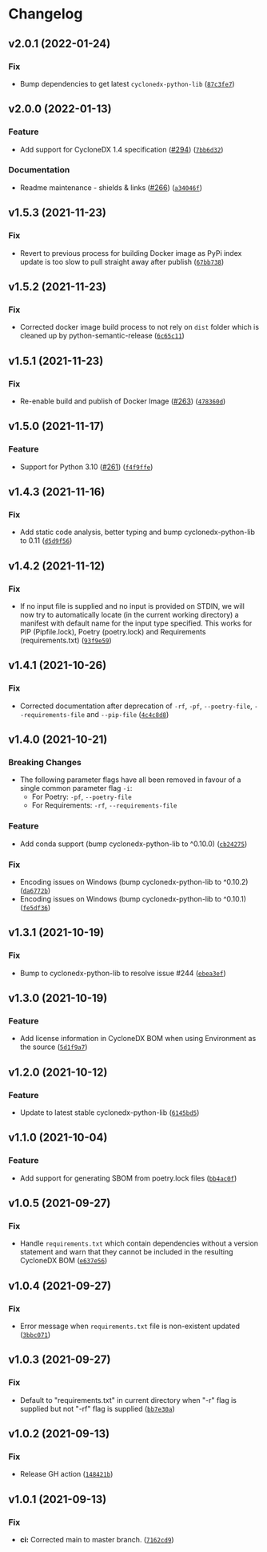 # Changelog

<!--next-version-placeholder-->

## v2.0.1 (2022-01-24)
### Fix
* Bump dependencies to get latest `cyclonedx-python-lib` ([`87c3fe7`](https://github.com/CycloneDX/cyclonedx-python/commit/87c3fe7747cd8abd55ad5699bfc87ad9877c8132))

## v2.0.0 (2022-01-13)
### Feature
* Add support for CycloneDX 1.4 specification ([#294](https://github.com/CycloneDX/cyclonedx-python/issues/294)) ([`7bb6d32`](https://github.com/CycloneDX/cyclonedx-python/commit/7bb6d328adec59cdd4c3ab80eb5f39568ca3bc9c))

### Documentation
* Readme maintenance - shields & links ([#266](https://github.com/CycloneDX/cyclonedx-python/issues/266)) ([`a34046f`](https://github.com/CycloneDX/cyclonedx-python/commit/a34046f9b4c96d013fdf2dbdac5e930aa9204e15))

## v1.5.3 (2021-11-23)
### Fix
* Revert to previous process for building Docker image as PyPi index update is too slow to pull straight away after publish ([`67bb738`](https://github.com/CycloneDX/cyclonedx-python/commit/67bb738246bfe0ca3acd409d8c5a27fd7a305347))

## v1.5.2 (2021-11-23)
### Fix
* Corrected docker image build process to not rely on `dist` folder which is cleaned up by python-semantic-release ([`6c65c11`](https://github.com/CycloneDX/cyclonedx-python/commit/6c65c11d439169417e2ef7e94cacb1ec216eb11c))

## v1.5.1 (2021-11-23)
### Fix
* Re-enable build and publish of Docker Image ([#263](https://github.com/CycloneDX/cyclonedx-python/issues/263)) ([`478360d`](https://github.com/CycloneDX/cyclonedx-python/commit/478360db0de269159ab6e3777cd291b87e2e1174))

## v1.5.0 (2021-11-17)
### Feature
* Support for Python 3.10 ([#261](https://github.com/CycloneDX/cyclonedx-python/issues/261)) ([`f4f9ffe`](https://github.com/CycloneDX/cyclonedx-python/commit/f4f9ffe4b1e2d4fffe4ad0b274a067a20c9c372f))

## v1.4.3 (2021-11-16)
### Fix
* Add static code analysis, better typing and bump cyclonedx-python-lib to 0.11 ([`d5d9f56`](https://github.com/CycloneDX/cyclonedx-python/commit/d5d9f563f2ceb1bdfb2f9cb39ff07af9f0deca26))

## v1.4.2 (2021-11-12)
### Fix
* If no input file is supplied and no input is provided on STDIN, we will now try to automatically locate (in the current working directory) a manifest with default name for the input type specified. This works for PIP (Pipfile.lock), Poetry (poetry.lock) and Requirements (requirements.txt) ([`93f9e59`](https://github.com/CycloneDX/cyclonedx-python/commit/93f9e5985f0d0cecd865b66119276d33b2175fe9))

## v1.4.1 (2021-10-26)
### Fix
* Corrected documentation after deprecation of `-rf`, `-pf`, `--poetry-file`, `--requirements-file` and `--pip-file` ([`4c4c8d8`](https://github.com/CycloneDX/cyclonedx-python/commit/4c4c8d8d4756ebc953c26504052d5469f3c47cfa))

## v1.4.0 (2021-10-21)
### Breaking Changes
* The following parameter flags have all been removed in favour of a single common parameter flag `-i`:
  * For Poetry: `-pf`, `--poetry-file`
  * For Requirements: `-rf`, `--requirements-file`

### Feature
* Add conda support (bump cyclonedx-python-lib to ^0.10.0) ([`cb24275`](https://github.com/CycloneDX/cyclonedx-python/commit/cb24275f3e8716244de2b4ef0a046b879fa88ba5))

### Fix
* Encoding issues on Windows (bump cyclonedx-python-lib to ^0.10.2) ([`da6772b`](https://github.com/CycloneDX/cyclonedx-python/commit/da6772be89ad923b1d8df6dd3b2a89c6e5805571))
* Encoding issues on Windows (bump cyclonedx-python-lib to ^0.10.1) ([`fe5df36`](https://github.com/CycloneDX/cyclonedx-python/commit/fe5df3607157b2f24854ef1f69457f163d79a093))

## v1.3.1 (2021-10-19)
### Fix
* Bump to cyclonedx-python-lib to resolve issue #244 ([`ebea3ef`](https://github.com/CycloneDX/cyclonedx-python/commit/ebea3ef47e917479a7474489bb274b5fa9704375))

## v1.3.0 (2021-10-19)
### Feature
* Add license information in CycloneDX BOM when using Environment as the source ([`5d1f9a7`](https://github.com/CycloneDX/cyclonedx-python/commit/5d1f9a76cfa2bc1461a3dcf4c140d81876a37c40))

## v1.2.0 (2021-10-12)
### Feature
* Update to latest stable cyclonedx-python-lib ([`6145bd5`](https://github.com/CycloneDX/cyclonedx-python/commit/6145bd52c450e66f42367e61e086d2a9d9818b47))

## v1.1.0 (2021-10-04)
### Feature
* Add support for generating SBOM from poetry.lock files ([`bb4ac0f`](https://github.com/CycloneDX/cyclonedx-python/commit/bb4ac0f29b46db59b192191f65dfa40757268188))

## v1.0.5 (2021-09-27)
### Fix
* Handle `requirements.txt` which contain dependencies without a version statement and warn that they cannot be included in the resulting CycloneDX BOM ([`e637e56`](https://github.com/CycloneDX/cyclonedx-python/commit/e637e56cada6d841dae193c106647b0b03a4e776))

## v1.0.4 (2021-09-27)
### Fix
* Error message when `requirements.txt` file is non-existent updated ([`3bbc071`](https://github.com/CycloneDX/cyclonedx-python/commit/3bbc071a1ff26599bd9eb3220de38bd9c58fa294))

## v1.0.3 (2021-09-27)
### Fix
* Default to "requirements.txt" in current directory when "-r" flag is supplied but not "-rf" flag is supplied ([`bb7e30a`](https://github.com/CycloneDX/cyclonedx-python/commit/bb7e30a869300b1e63a00d7db4bcc7f35d68552d))

## v1.0.2 (2021-09-13)
### Fix
* Release GH action ([`148421b`](https://github.com/CycloneDX/cyclonedx-python/commit/148421bcd8cea2b5f8f3bd5958f6f7171afe859e))

## v1.0.1 (2021-09-13)
### Fix
* **ci:** Corrected main to master branch. ([`7162cd9`](https://github.com/CycloneDX/cyclonedx-python/commit/7162cd9385729dafbdc15dbb55e9ac5adf3906cf))
